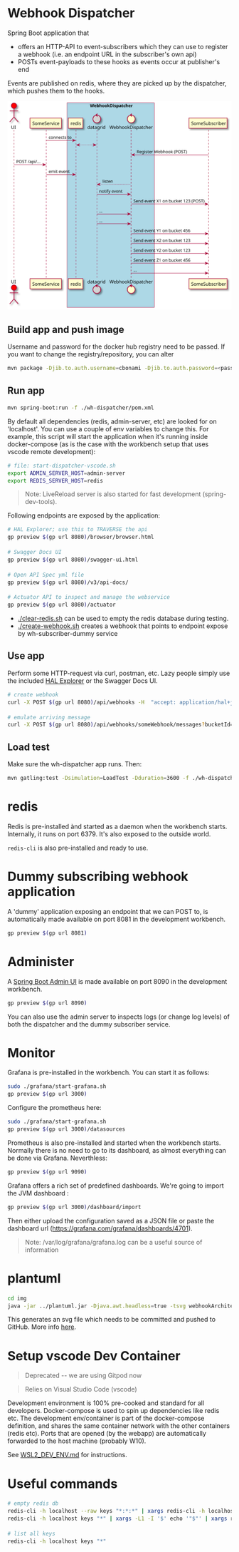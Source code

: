 # Webhook Dispatcher

Spring Boot application that 
- offers an HTTP-API to event-subscribers which they can use to register a webhook (i.e. an endpoint URL in the subscriber's own api)
- POSTs event-payloads to these hooks as events occur at publisher's end

Events are published on redis, where they are picked up by the dispatcher, which pushes them to the hooks.

![](./img/webhookArchitecture.svg)

## Build app and push image

Username and password for the docker hub registry need to be passed. If you want to change the registry/repository, you can alter 

```bash
mvn package -Djib.to.auth.username=cbonami -Djib.to.auth.password=<password docker registry> -f ./wh-dispatcher/pom.xml
```

## Run app

```bash
mvn spring-boot:run -f ./wh-dispatcher/pom.xml
```

By default all dependencies (redis, admin-server, etc) are looked for on 'localhost'. You can use a couple of env variables to change this.
For example, this script will start the application when it's running inside docker-compose (as is the case with the workbench setup that uses vscode remote development):

```bash
# file: start-dispatcher-vscode.sh
export ADMIN_SERVER_HOST=admin-server
export REDIS_SERVER_HOST=redis
```

> Note: LiveReload server is also started for fast development (spring-dev-tools).

Following endpoints are exposed by the application:

```bash
# HAL Explorer; use this to TRAVERSE the api
gp preview $(gp url 8080)/browser/browser.html 

# Swagger Docs UI
gp preview $(gp url 8080)/swagger-ui.html

# Open API Spec yml file
gp preview $(gp url 8080)/v3/api-docs/

# Actuator API to inspect and manage the webservice
gp preview $(gp url 8080)/actuator
```

* [./clear-redis.sh](./clear-redis.sh) can be used to empty the redis database during testing.
* [./create-webhook.sh](./create-webhook.sh) creates a webhook that points to endpoint expose by wh-subscriber-dummy service

## Use app

Perform some HTTP-request via curl, postman, etc. Lazy people simply use the included [HAL Explorer](https://github.com/toedter/hal-explorer) or the Swagger Docs UI. 

```bash
# create webhook
curl -X POST $(gp url 8080)/api/webhooks -H  "accept: application/hal+json" -H  "Content-Type: application/json" -d "{\"url\":\"$(gp url 8081)/postit\",\"name\":\"someWebhook\",\"pubSub\":false}"

# emulate arriving message
curl -X POST $(gp url 8080)/api/webhooks/someWebhook/messages?bucketId=none -H  "accept: application/hal+json" -H  "Content-Type: application/json" -d "{\"type\":\"SomethingHappenedEvent\",\"data\":\"what the hell happened ?\"}"
```

## Load test

Make sure the wh-dispatcher app runs. Then:

```bash
mvn gatling:test -Dsimulation=LoadTest -Dduration=3600 -f ./wh-dispatcher/pom.xml
```

# redis

Redis is pre-installed ànd started as a daemon when the workbench starts. Internally, it runs on port 6379. It's also exposed to the outside world.

`redis-cli` is also pre-installed and ready to use.

# Dummy subscribing webhook application

A 'dummy' application exposing an endpoint that we can POST to, is automatically made available on port 8081 in the development workbench.

```bash
gp preview $(gp url 8081) 
```
# Administer 

A [Spring Boot Admin UI](https://github.com/codecentric/spring-boot-admin) is made available on port 8090 in the development workbench.

```bash
gp preview $(gp url 8090) 
```

You can also use the admin server to inspects logs (or change log levels) of both the dispatcher and the dummy subscriber service.

# Monitor

Grafana is pre-installed in the workbench. You can start it as follows:

```bash
sudo ./grafana/start-grafana.sh
gp preview $(gp url 3000) 
```

Configure the prometheus here:

```bash
sudo ./grafana/start-grafana.sh
gp preview $(gp url 3000)/datasources 
```

Prometheus is also pre-installed ànd started when the workbench starts. Normally there is no need to go to its dashboard, as almost everything can be done via Grafana. Neverthless:

```bash
gp preview $(gp url 9090)
```

Grafana offers a rich set of predefined dashboards. We're going to import the JVM dashboard :

```bash
gp preview $(gp url 3000)/dashboard/import
```

Then either upload the configuration saved as a JSON file or paste the dashboard url (https://grafana.com/grafana/dashboards/4701).

> Note: /var/log/grafana/grafana.log can be a useful source of information

# plantuml

```bash
cd img
java -jar ../plantuml.jar -Djava.awt.headless=true -tsvg webhookArchitecture.puml
```

This generates an svg file which needs to be committed and pushed to GitHub. More info [here](https://gist.github.com/noamtamim/f11982b28602bd7e604c233fbe9d910f).

# Setup vscode Dev Container

> Deprecated -- we are using Gitpod now

> Relies on Visual Studio Code (vscode)  

Development environment is 100% pre-cooked and standard for all developers. Docker-compose is used to spin up dependencies like redis etc. The development env/container is part of the docker-compose definition, and shares the same container network with the other containers (redis etc). Ports that are opened (by the webapp) are automatically forwarded to the host machine (probably W10).

See [WSL2_DEV_ENV.md](./WSL2_DEV_ENV.md) for instructions.

# Useful commands

```bash
# empty redis db
redis-cli -h localhost --raw keys "*:*:*" | xargs redis-cli -h localhost del
redis-cli -h localhost keys "*" | xargs -L1 -I '$' echo '"$"' | xargs redis-cli -h localhost del

# list all keys
redis-cli -h localhost keys "*"
```


